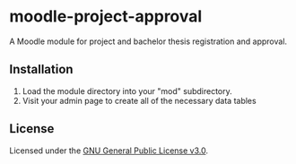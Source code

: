 # moodle-project-approval

A Moodle module for project and bachelor thesis registration and approval.

## Installation

1. Load the module directory into your "mod" subdirectory.
2. Visit your admin page to create all of the necessary data tables

## License

Licensed under the [GNU General Public License v3.0](./LICENSE).

